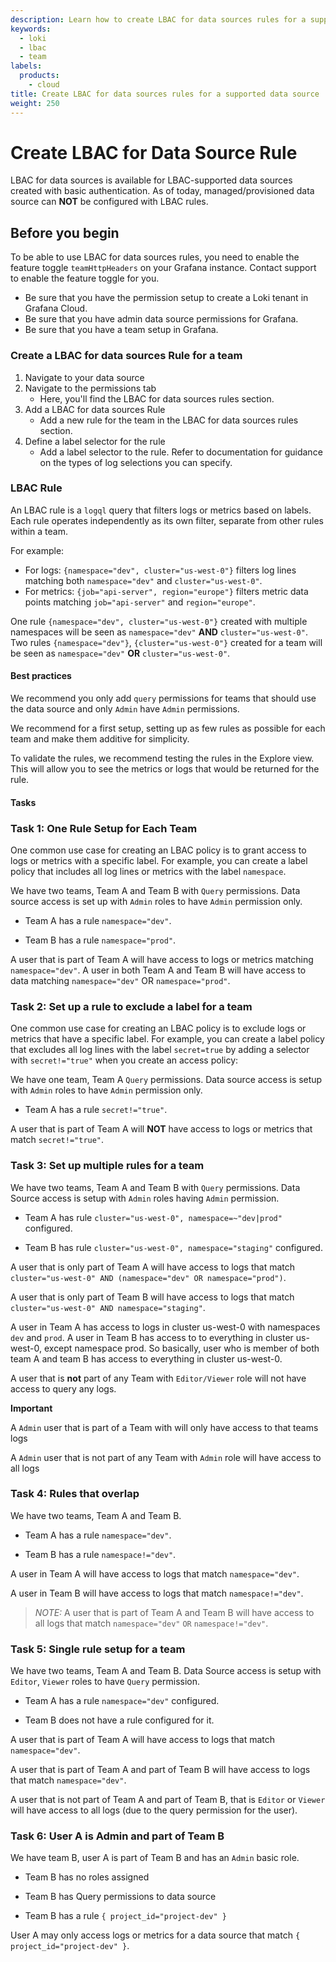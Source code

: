 ```yaml
---
description: Learn how to create LBAC for data sources rules for a supported data source.
keywords:
  - loki
  - lbac
  - team
labels:
  products:
    - cloud
title: Create LBAC for data sources rules for a supported data source
weight: 250
---
```


# Create LBAC for Data Source Rule

LBAC for data sources is available for LBAC-supported data sources created with basic authentication. As of today, managed/provisioned data source can **NOT** be configured with LBAC rules.

## Before you begin

To be able to use LBAC for data sources rules, you need to enable the feature toggle `teamHttpHeaders` on your Grafana instance. Contact support to enable the feature toggle for you.

- Be sure that you have the permission setup to create a Loki tenant in Grafana Cloud.
- Be sure that you have admin data source permissions for Grafana.
- Be sure that you have a team setup in Grafana.

### Create a LBAC for data sources Rule for a team

1. Navigate to your data source
1. Navigate to the permissions tab
   - Here, you'll find the LBAC for data sources rules section.
1. Add a LBAC for data sources Rule
   - Add a new rule for the team in the LBAC for data sources rules section.
1. Define a label selector for the rule
   - Add a label selector to the rule. Refer to documentation for guidance on the types of log selections you can specify.

### LBAC Rule

An LBAC rule is a `logql` query that filters logs or metrics based on labels. Each rule operates independently as its own filter, separate from other rules within a team.

For example:

- For logs: `{namespace="dev", cluster="us-west-0"}` filters log lines matching both `namespace="dev"` and `cluster="us-west-0"`.
- For metrics: `{job="api-server", region="europe"}` filters metric data points matching `job="api-server"` and `region="europe"`.

One rule `{namespace="dev", cluster="us-west-0"}` created with multiple namespaces will be seen as `namespace="dev"` **AND** `cluster="us-west-0"`.
Two rules `{namespace="dev"}`, `{cluster="us-west-0"}` created for a team will be seen as `namespace="dev"` **OR** `cluster="us-west-0"`.

#### Best practices

We recommend you only add `query` permissions for teams that should use the data source and only `Admin` have `Admin` permissions.

We recommend for a first setup, setting up as few rules as possible for each team and make them additive for simplicity.

To validate the rules, we recommend testing the rules in the Explore view. This will allow you to see the metrics or logs that would be returned for the rule.

#### Tasks

### Task 1: One Rule Setup for Each Team

One common use case for creating an LBAC policy is to grant access to logs or metrics with a specific label. For example, you can create a label policy that includes all log lines or metrics with the label `namespace`.

We have two teams, Team A and Team B with `Query` permissions. Data source access is set up with `Admin` roles to have `Admin` permission only.

- Team A has a rule `namespace="dev"`.

- Team B has a rule `namespace="prod"`.

A user that is part of Team A will have access to logs or metrics matching `namespace="dev"`. A user in both Team A and Team B will have access to data matching `namespace="dev"` OR `namespace="prod"`.

### Task 2: Set up a rule to exclude a label for a team

One common use case for creating an LBAC policy is to exclude logs or metrics that have a specific label. For example, you can create a label policy that excludes all log lines with the label `secret=true` by adding a selector with `secret!="true"` when you create an access policy:

We have one team, Team A `Query` permissions. Data source access is setup with `Admin` roles to have `Admin` permission only.

- Team A has a rule `secret!="true"`.

A user that is part of Team A will **NOT** have access to logs or metrics that match `secret!="true"`.

### Task 3: Set up multiple rules for a team

We have two teams, Team A and Team B with `Query` permissions. Data Source access is setup with `Admin` roles having `Admin` permission.

- Team A has rule `cluster="us-west-0", namespace=~"dev|prod"` configured.

- Team B has rule `cluster="us-west-0", namespace="staging"` configured.

A user that is only part of Team A will have access to logs that match `cluster="us-west-0" AND (namespace="dev" OR namespace="prod")`.

A user that is only part of Team B will have access to logs that match `cluster="us-west-0" AND namespace="staging"`.

A user in Team A has access to logs in cluster us-west-0 with namespaces `dev` and `prod`. A user in Team B has access to to everything in cluster us-west-0, except namespace prod. So basically, user who is member of both team A and team B has access to everything in cluster us-west-0.

A user that is **not** part of any Team with `Editor/Viewer` role will not have access to query any logs.

**Important**

A `Admin` user that is part of a Team with will only have access to that teams logs

A `Admin` user that is not part of any Team with `Admin` role will have access to all logs

### Task 4: Rules that overlap

We have two teams, Team A and Team B.

- Team A has a rule `namespace="dev"`.

- Team B has a rule `namespace!="dev"`.

A user in Team A will have access to logs that match `namespace="dev"`.

A user in Team B will have access to logs that match `namespace!="dev"`.

> _NOTE:_ A user that is part of Team A and Team B will have access to all logs that match `namespace="dev"` `OR` `namespace!="dev"`.

### Task 5: Single rule setup for a team

We have two teams, Team A and Team B. Data Source access is setup with `Editor`, `Viewer` roles to have `Query` permission.

- Team A has a rule `namespace="dev"` configured.

- Team B does not have a rule configured for it.

A user that is part of Team A will have access to logs that match `namespace="dev"`.

A user that is part of Team A and part of Team B will have access to logs that match `namespace="dev"`.

A user that is not part of Team A and part of Team B, that is `Editor` or `Viewer` will have access to all logs (due to the query permission for the user).

### Task 6: User A is Admin and part of Team B

We have team B, user A is part of Team B and has an `Admin` basic role.

- Team B has no roles assigned
- Team B has Query permissions to data source

- Team B has a rule `{ project_id="project-dev" }`

User A may only access logs or metrics for a data source that match `{ project_id="project-dev" }`.

